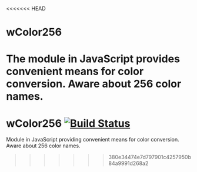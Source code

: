 <<<<<<< HEAD
# wColor256
The module in JavaScript provides convenient means for color conversion. Aware about 256 color names.
=======
# wColor256 [![Build Status](https://travis-ci.org/Wandalen/wColor256.svg?branch=master)](https://travis-ci.org/Wandalen/wColor256)
Module in JavaScript providing convenient means for color conversion. Aware about 256 color names.
>>>>>>> 380e34474e7d797901c4257950b84a9991d268a2














